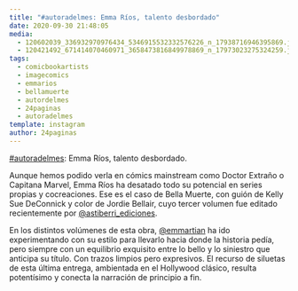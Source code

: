 ```yaml
---
title: "#autoradelmes: Emma Ríos, talento desbordado"
date: 2020-09-30 21:48:05
media: 
  - 120602039_336932970976434_5346915532332576226_n_17938716946395869.jpg
  - 120421492_671414070460971_3658473816849978869_n_17973023275324259.jpg
tags: 
  - comicbookartists
  - imagecomics
  - emmarios
  - bellamuerte
  - autordelmes
  - 24paginas
  - autoradelmes
template: instagram
author: 24paginas
---
```


[#autoradelmes](/tags/autoradelmes): Emma Ríos, talento desbordado.


Aunque hemos podido verla en cómics mainstream como Doctor Extraño o Capitana Marvel, Emma Ríos ha desatado todo su potencial en series propias y cocreaciones. Ese es el caso de Bella Muerte, con guión de Kelly Sue DeConnick y color de Jordie Bellair, cuyo tercer volumen fue editado recientemente por [@astiberri_ediciones](https://instagram.com/astiberri_ediciones).


En los distintos volúmenes de esta obra, [@emmartian](https://instagram.com/emmartian) ha ido experimentando con su estilo para llevarlo hacia donde la historia pedía, pero siempre con un equilibrio exquisito entre lo bello y lo siniestro que anticipa su título. Con trazos limpios pero expresivos. El recurso de siluetas de esta última entrega, ambientada en el Hollywood clásico, resulta potentísimo y conecta la narración de principio a fin.
